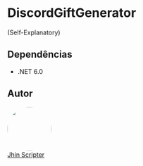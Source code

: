 # DiscordGiftGenerator

(Self-Explanatory)

## Dependências

* .NET 6.0

## Autor

<a href="https://github.com/20cmDuro"><img style="border-radius: 50%;" src="https://avatars.githubusercontent.com/u/73368499" width="100px;" alt=""/><br/>
Jhin Scripter</a>
